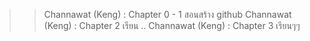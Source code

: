 >> Channawat (Keng) : Chapter 0 - 1 สอนสร้าง github
>> Channawat (Keng) : Chapter 2 เรียน ..
>> Channawat (Keng) : Chapter 3 เรียนๆๆ
